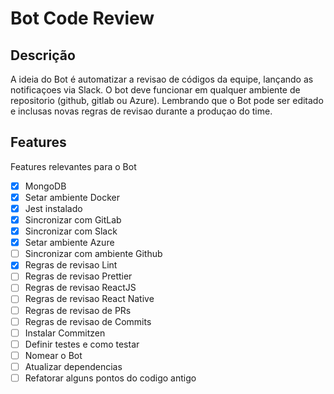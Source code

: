 # Bot Code Review

## Descrição

A ideia do Bot é automatizar a revisao de códigos da equipe, lançando as notificaçoes via Slack. O bot deve funcionar em qualquer ambiente de repositorio (github, gitlab ou Azure). Lembrando que o Bot pode ser editado e inclusas novas regras de revisao durante a produçao do time. 

## Features

Features relevantes para o Bot

- [x] MongoDB
- [x] Setar ambiente Docker
- [x] Jest instalado
- [x] Sincronizar com GitLab
- [x] Sincronizar com Slack
- [x] Setar ambiente Azure
- [ ] Sincronizar com ambiente Github
- [x] Regras de revisao Lint
- [ ] Regras de revisao Prettier
- [ ] Regras de revisao ReactJS
- [ ] Regras de revisao React Native
- [ ] Regras de revisao de PRs
- [ ] Regras de revisao de Commits
- [ ] Instalar Commitzen
- [ ] Definir testes e como testar
- [ ] Nomear o Bot
- [ ] Atualizar dependencias
- [ ] Refatorar alguns pontos do codigo antigo

